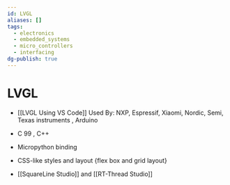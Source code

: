 ```yaml
---
id: LVGL
aliases: []
tags:
  - electronics
  - embedded_systems
  - micro_controllers
  - interfacing
dg-publish: true
---
```

# LVGL
- [[LVGL Using VS Code]]
Used By: NXP, Espressif, Xiaomi, Nordic, Semi, Texas instruments , Arduino 
- C 99 , C++ 
- Micropython binding
- CSS-like styles and layout {flex box and grid layout}

- [[SquareLine Studio]] and [[RT-Thread Studio]]
